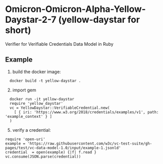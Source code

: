 # Omicron-Omicron-Alpha-Yellow-Daystar-2-7 (yellow-daystar for short)
Verifier for Verifiable Credentials Data Model in Ruby

## Example

1. build the docker image:

```
  docker build -t yellow-daystar .
```

2. import gem

```
  docker run -it yellow-daystar
  require 'yellow_daystar'
  vc = YellowDaystar::VerifiableCredential.new(
    [ { iri: 'https://www.w3.org/2018/credentials/examples/v1', path: 'example_context' } ]
  )
```

5. verify a credential:

```
require 'open-uri'
example = 'https://raw.githubusercontent.com/w3c/vc-test-suite/gh-pages/test/vc-data-model-1.0/input/example-1.jsonld'
credential  = open(example) {|f| f.read }
vc.consume(JSON.parse(credential))
```
